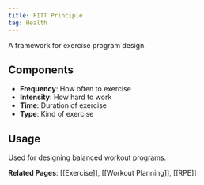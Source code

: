 ```yaml
---
title: FITT Principle
tag: Health
---
```



A framework for exercise program design.

## Components
- **Frequency**: How often to exercise
- **Intensity**: How hard to work
- **Time**: Duration of exercise
- **Type**: Kind of exercise

## Usage
Used for designing balanced workout programs.

**Related Pages**: [[Exercise]], [[Workout Planning]], [[RPE]]
